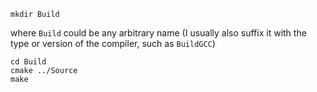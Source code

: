 ```
mkdir Build
```
where `Build` could be any arbitrary name (I usually also suffix it with the type or version of the compiler, such as `BuildGCC`)

```
cd Build
cmake ../Source
make
```